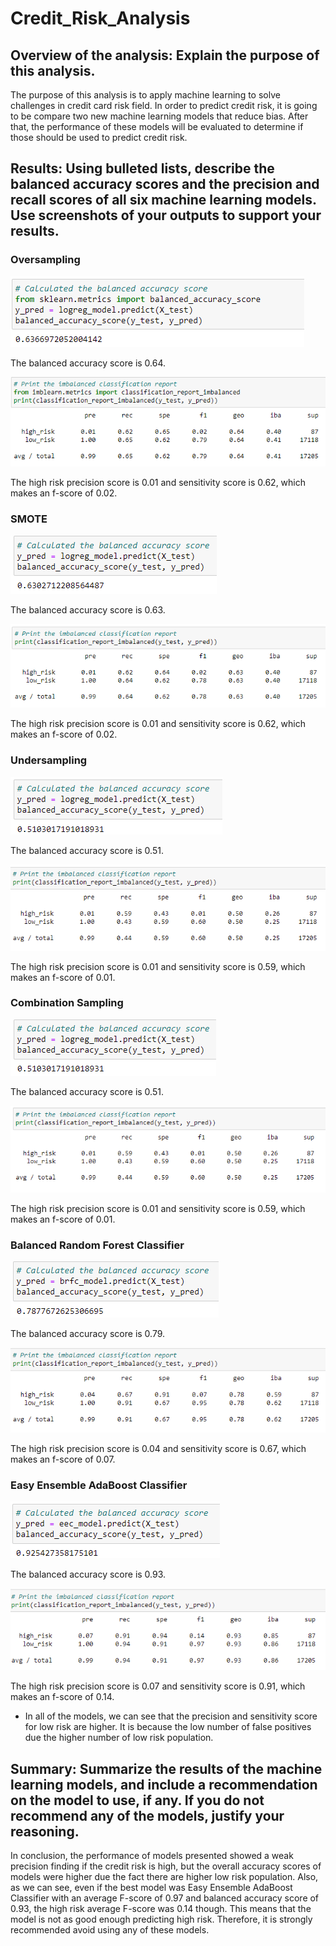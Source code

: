 # Credit_Risk_Analysis

## Overview of the analysis: Explain the purpose of this analysis.
The purpose of this analysis is to apply machine learning to solve challenges in credit card risk field. 
In order to predict credit risk, it is going to be compare two new machine learning models that reduce bias. After that, the performance of these models will be evaluated to determine if those should be used to predict credit risk.

## Results: Using bulleted lists, describe the balanced accuracy scores and the precision and recall scores of all six machine learning models. Use screenshots of your outputs to support your results.

### Oversampling

![A1](m1.png) 

The balanced accuracy score is 0.64. 

![A1.1](m1.1a.png)

The high risk precision score is 0.01 and sensitivity score is 0.62, which makes an f-score of 0.02. 
### SMOTE

![A2](m2.png) 

The balanced accuracy score is 0.63. 

![A2.1](m2.1.png)

The high risk precision score is 0.01 and sensitivity score is 0.62, which makes an f-score of 0.02. 

### Undersampling

![A3](m3.png) 

The balanced accuracy score is 0.51. 

![A3.1](m3.1.png)

The high risk precision score is 0.01 and sensitivity score is 0.59, which makes an f-score of 0.01. 

### Combination Sampling

![A4](m4.png)

The balanced accuracy score is 0.51.

![A4.1](m4.1.png)

The high risk precision score is 0.01 and sensitivity score is 0.59, which makes an f-score of 0.01. 

### Balanced Random Forest Classifier

![A5](m5.png) 

The balanced accuracy score is 0.79. 

![A5.1](m5.1.png)

The high risk precision score is 0.04 and sensitivity score is 0.67, which makes an f-score of 0.07. 

### Easy Ensemble AdaBoost Classifier

![A6](m6.png) 

The balanced accuracy score is 0.93. 

![A6.1](m6.1.png)

The high risk precision score is 0.07 and sensitivity score is 0.91, which makes an f-score of 0.14.

* In all of the models, we can see that the precision and sensitivity score for low risk are higher. It is because the low number of false positives due the higher number of low risk population.

## Summary: Summarize the results of the machine learning models, and include a recommendation on the model to use, if any. If you do not recommend any of the models, justify your reasoning.

In conclusion, the performance of models presented showed a weak precision finding if the credit risk is high, but the overall accuracy scores of models were higher due the fact there are higher low risk population. Also, as we can see, even if the best model was Easy Ensemble AdaBoost Classifier with an average F-score of 0.97 and balanced accuracy score of 0.93, the high risk average F-score was 0.14 though. This means that the model is not as good enough predicting high risk. Therefore, it is strongly recommended avoid using any of these models.

